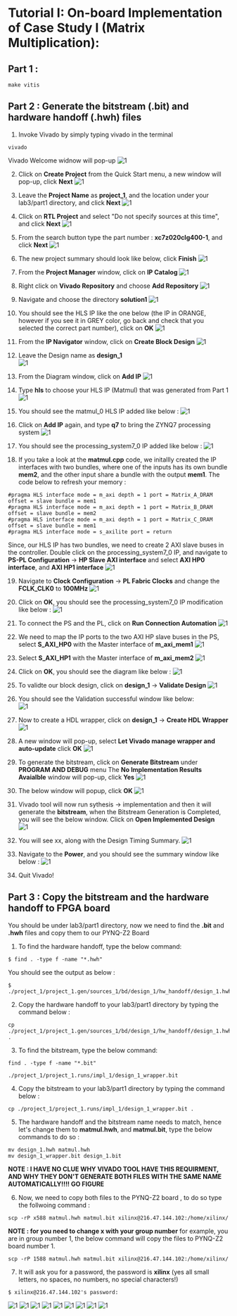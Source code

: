 # Tutorial I: On-board Implementation of Case Study I (Matrix Multiplication): 

## Part 1 : 

```
make vitis
```

## Part 2 : Generate the bitstream (.bit) and hardware handoff (.hwh) files

1. Invoke Vivado by simply typing vivado in the terminal
```
vivado
```
Vivado Welcome widnow will pop-up 
![1](../assets/fig/1.png)

2. Click on **Create Project** from the Quick Start menu, a new window will pop-up, click **Next**
![1](../assets/fig/2.png)

3. Leave the **Project Name** as **project_1**, and the location under your lab3/part1 directory, and click **Next**
![1](../assets/fig/3.png)

4. Click on **RTL Project** and select "Do not specify sources at this time", and click **Next**
![1](../assets/fig/4.png)

5. From the search button type the part number : **xc7z020clg400-1**, and click **Next**
![1](../assets/fig/5.png)

6. The new project summary should look like below, click **Finish**
![1](../assets/fig/6.png)

7. From the **Project Manager** window, click on **IP Catalog**
![1](../assets/fig/7.png)

8. Right click on **Vivado Repository** and choose **Add Repository**
![1](../assets/fig/8.png)

9. Navigate and choose the directory **solution1**
![1](../assets/fig/9.png)

10. You should see the HLS IP like the one below (the IP in ORANGE, however if you see it in GREY color, go back and check that you selected the correct part number), click on **OK**
![1](../assets/fig/10.png)

11. From the **IP Navigator** window, click on **Create Block Design**
![1](../assets/fig/11.png)

12. Leave the Design name as **design_1**  
![1](../assets/fig/12.png)

13. From the Diagram window, click on **Add IP**
![1](../assets/fig/13.png)

14. Type **hls** to choose your HLS IP (Matmul) that was generated from Part 1
![1](../assets/fig/14.png)

15. You should see the matmul_0 HLS IP added like below : 
![1](../assets/fig/15.png)

16. Click on **Add IP** again, and type **q7** to bring the ZYNQ7 processing system 
![1](../assets/fig/16.png)

17. You should see the processing_system7_0 IP added like below : 
![1](../assets/fig/17.png)

18. If you take a look at the **matmul.cpp** code, we initallly created the IP interfaces with two bundles, where one of the inputs has its own bundle **mem2**, and the other input share a bundle with the output **mem1**. The code below to refresh your memory : 
```
#pragma HLS interface mode = m_axi depth = 1 port = Matrix_A_DRAM offset = slave bundle = mem1
#pragma HLS interface mode = m_axi depth = 1 port = Matrix_B_DRAM offset = slave bundle = mem2
#pragma HLS interface mode = m_axi depth = 1 port = Matrix_C_DRAM offset = slave bundle = mem1
#pragma HLS interface mode = s_axilite port = return
```
Since, our HLS IP has two bundles, we need to create 2 AXI slave buses in the controller. Double click on the processing_system7_0 IP, and navigate to **PS-PL Configuration** → **HP Slave AXI interface** and select **AXI HP0 interface**, and **AXI HP1 interface**
![1](../assets/fig/18.png)

19. Navigate to **Clock Configuration** → **PL Fabric Clocks** and change the **FCLK_CLK0** to **100MHz**
![1](../assets/fig/19.png)

20. Click on **OK**, you should see the processing_system7_0 IP modification like below : 
![1](../assets/fig/20.png)

21. To connect the PS and the PL, click on **Run Connection Automation**
![1](../assets/fig/21.png)

22. We need to map the IP ports to the two AXI HP slave buses in the PS, select **S_AXI_HP0** with the Master interface of **m_axi_mem1**
![1](../assets/fig/22.png)

23. Select **S_AXI_HP1** with the Master interface of **m_axi_mem2**
![1](../assets/fig/23.png)

24. Click on **OK**, you should see the diagram like below : 
![1](../assets/fig/24.png)

25. To validte our block design, click on **design_1** → **Validate Design**
![1](../assets/fig/25.png)

26. You should see the Validation successful window like below:  
![1](../assets/fig/26.png)

27. Now to create a HDL wrapper, click on **design_1** → **Create HDL Wrapper**
![1](../assets/fig/27.png)

28. A new window will pop-up, select **Let Vivado manage wrapper and auto-update** click **OK**
![1](../assets/fig/28.png)

29. To generate the bitstream, click on **Generate Bitstream** under **PROGRAM AND DEBUG** menu
The **No Implementation Results Avaialble** window will pop-up, click **Yes**
![1](../assets/fig/30.png)

30. The below window will popup, click **OK**
![1](../assets/fig/31.png)

31. Vivado tool will now run sythesis → implementation and then it will generate the **bitstream**, when the Bitstream Generation is Completed, you will see the below window. Click on **Open Implemented Design**  
![1](../assets/fig/32.png)

32. You will see xx, along with the Design Timing Summary.
![1](../assets/fig/33.png)

33. Navigate to the **Power**, and you should see the summary window like below :
![1](../assets/fig/34.png)

34. Quit Vivado!

## Part 3 : Copy the bitstream and the hardware handoff to FPGA board
You should be under lab3/part1 directory, now we need to find the **.bit** and **.hwh** files and copy them to our PYNQ-Z2 Board

1. To find the hardware handoff, type the below command: 
```
$ find . -type f -name "*.hwh"
```
You should see the output as below  :
```
$ ./project_1/project_1.gen/sources_1/bd/design_1/hw_handoff/design_1.hwh
```

2. Copy the hardware handoff to your lab3/part1 directory by typing the command below  :
```
cp ./project_1/project_1.gen/sources_1/bd/design_1/hw_handoff/design_1.hwh .
```

3. To find the bitstream, type the below command: 
```
find . -type f -name "*.bit"
```

```
./project_1/project_1.runs/impl_1/design_1_wrapper.bit
```

4. Copy the bitstream to your lab3/part1 directory by typing the command below  :
```
cp ./project_1/project_1.runs/impl_1/design_1_wrapper.bit .
```

5. The hardware handoff and the bitstream name needs to match, hence let's change them to **matmul.hwh**, and **matmul.bit**, type the below commands to do so  :
```
mv design_1.hwh matmul.hwh
mv design_1_wrapper.bit design_1.bit
```
**NOTE : I HAVE NO CLUE WHY VIVADO TOOL HAVE THIS REQUIRMENT, AND WHY THEY DON'T GENERATE BOTH FILES WITH THE SAME NAME AUTOMATICALLY!!!! GO FIGURE**

6. Now, we need to copy both files to the PYNQ-Z2 board , to do so type the follwoing command : 
```
scp -rP x588 matmul.hwh matmul.bit xilinx@216.47.144.102:/home/xilinx/
```
**NOTE : for you need to change x with your group number** for example, you are in group number 1, the below command will copy the files to PYNQ-Z2 board number 1. 
```
scp -rP 1588 matmul.hwh matmul.bit xilinx@216.47.144.102:/home/xilinx/
```

7. It will ask you for a password, the password is **xilinx** (yes all small letters, no spaces, no numbers, no special characters!) 
```
$ xilinx@216.47.144.102's password:
```

![1](../assets/fig/35.png)
![1](../assets/fig/36.png)
![1](../assets/fig/37.png)
![1](../assets/fig/38.png)
![1](../assets/fig/39.png)
![1](../assets/fig/40.png)
![1](../assets/fig/41.png)
![1](../assets/fig/42.png)
![1](../assets/fig/43.png)




